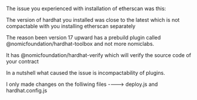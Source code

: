 The issue you experienced with installation of etherscan was this:

The version of hardhat you installed was close to the latest which is not compactable with
you installing etherscan separately

The reason been version 17 upward has a prebuild plugin called @nomicfoundation/hardhat-toolbox and not
more nomiclabs.

It has @nomicfoundation/hardhat-verify which will verify the source code of your contract

In a nutshell what caused the issue is incompactability of plugins.

I only made changes on the folliwing files ----> deploy.js and hardhat.config.js